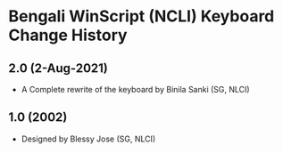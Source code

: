 # Bengali WinScript (NCLI) Keyboard Change History

## 2.0 (2-Aug-2021)
* A Complete rewrite of the keyboard by Binila Sanki (SG, NLCI)

## 1.0 (2002)
* Designed by Blessy Jose (SG, NLCI)
